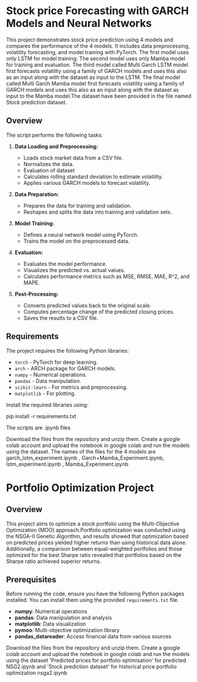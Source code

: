 # Stock price Forecasting with GARCH Models and Neural Networks

This project demonstrates stock price prediction using 4 models and compares the performance of the 4 models. It includes data preprocessing, volatility forecasting, and model training with PyTorch. The first model uses only LSTM for model training. The second model uses only Mamba model for training and evaluation. The third model called Multi Garch LSTM model first forecasts volatility using a family of GARCH models and uses this also as an input along with the dataset as input to the LSTM. The final model called Multi Garch Mamba model first forecasts volatility using a family of GARCH models and uses this also as an input along with the dataset as input to the Mamba model.The dataset have been provided in the file named Stock prediction dataset.
## Overview

The script performs the following tasks:

1. **Data Loading and Preprocessing:**
   - Loads stock market data from a CSV file.
   - Normalizes the data.
   - Evaluation of dataset 
   - Calculates rolling standard deviation to estimate volatility.
   - Applies various GARCH models to forecast volatility.

2. **Data Preparation:**
   - Prepares the data for training and validation.
   - Reshapes and splits the data into training and validation sets.

3. **Model Training:**
   - Defines a neural network model using PyTorch.
   - Trains the model on the preprocessed data.

4. **Evaluation:**
   - Evaluates the model performance.
   - Visualizes the predicted vs. actual values.
   - Calculates performance metrics such as MSE, RMSE, MAE, R^2, and MAPE.

5. **Post-Processing:**
   - Converts predicted values back to the original scale.
   - Computes percentage change of the predicted closing prices.
   - Saves the results to a CSV file.

## Requirements

The project requires the following Python libraries:

- `torch` - PyTorch for deep learning.
- `arch` - ARCH package for GARCH models.
- `numpy` - Numerical operations.
- `pandas` - Data manipulation.
- `scikit-learn` - For metrics and preprocessing.
- `matplotlib` - For plotting.

Install the required libraries using:


pip install -r requirements.txt

The scripts are .ipynb files

Download the files from the repository and unzip them.
Create a google colab account and upload the notebook in google colab and run the models using the dataset. The names of the files for the 4 models are garch_lstm_experiment.ipynb , Garch+Mamba_Experiment.ipynb, lstm_experiment.ipynb , Mamba_Experiment.ipynb 



# Portfolio Optimization Project

## Overview

This project aims to optimize a stock portfolio using the Multi-Objective Optimization (MOO) approach.Portfolio optimization 
was conducted using the NSGA-II Genetic Algorithm, and results showed that optimization 
based on predicted prices yielded higher returns than using historical data alone. Additionally, 
a comparison between equal-weighted portfolios and those optimized for the best Sharpe ratio 
revealed that portfolios based on the Sharpe ratio achieved superior returns.

## Prerequisites

Before running the code, ensure you have the following Python packages installed. You can install them using the provided `requirements.txt` file.

- **numpy**: Numerical operations
- **pandas**: Data manipulation and analysis
- **matplotlib**: Data visualization
- **pymoo**: Multi-objective optimization library
- **pandas_datareader**: Access financial data from various sources

Download the files from the repository and unzip them.
Create a google colab account and upload the notebook in google colab and run the models using the dataset 'Predicted prices for portfolio optimisation' for predicted NSG2.ipynb and 'Stock prediction dataset' for
historical price portfolio optimization nsga2.ipynb 